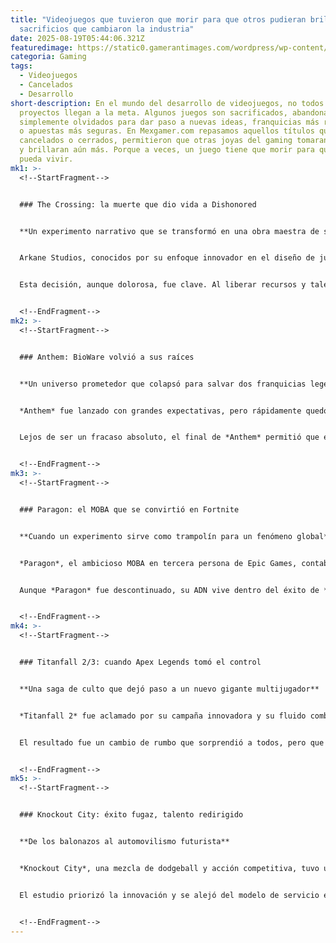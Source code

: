 ```yaml
---
title: "Videojuegos que tuvieron que morir para que otros pudieran brillar:
  sacrificios que cambiaron la industria"
date: 2025-08-19T05:44:06.321Z
featuredimage: https://static0.gamerantimages.com/wordpress/wp-content/uploads/2025/06/overwatch-dva-out-of-mech-1.jpg?q=49&fit=crop&w=1100&h=618&dpr=2
categoria: Gaming
tags:
  - Videojuegos
  - Cancelados
  - Desarrollo
short-description: En el mundo del desarrollo de videojuegos, no todos los
  proyectos llegan a la meta. Algunos juegos son sacrificados, abandonados o
  simplemente olvidados para dar paso a nuevas ideas, franquicias más rentables
  o apuestas más seguras. En Mexgamer.com repasamos aquellos títulos que, al ser
  cancelados o cerrados, permitieron que otras joyas del gaming tomaran su lugar
  y brillaran aún más. Porque a veces, un juego tiene que morir para que otro
  pueda vivir.
mk1: >-
  <!--StartFragment-->


  ### The Crossing: la muerte que dio vida a Dishonored


  **Un experimento narrativo que se transformó en una obra maestra de sigilo**


  Arkane Studios, conocidos por su enfoque innovador en el diseño de juegos, tenía entre manos *The Crossing*, un proyecto que mezclaba narrativa single-player con experiencias multijugador en línea. Sin embargo, el estudio decidió cancelar este ambicioso título para concentrarse en una nueva IP: *Dishonored*.


  Esta decisión, aunque dolorosa, fue clave. Al liberar recursos y talento, Arkane pudo desarrollar una de las sagas más aclamadas del género de sigilo moderno. *Dishonored* no solo triunfó a nivel comercial y crítico, sino que se convirtió en una piedra angular del estudio francés.


  <!--EndFragment-->
mk2: >-
  <!--StartFragment-->


  ### Anthem: BioWare volvió a sus raíces


  **Un universo prometedor que colapsó para salvar dos franquicias legendarias**


  *Anthem* fue lanzado con grandes expectativas, pero rápidamente quedó claro que el título no estaba listo. Problemas técnicos, falta de contenido y una dirección confusa sellaron su destino. Finalmente, BioWare canceló sus actualizaciones y anunció su cierre para 2026.


  Lejos de ser un fracaso absoluto, el final de *Anthem* permitió que el equipo reorientara sus esfuerzos hacia *Mass Effect* y *Dragon Age*, dos franquicias que definieron a BioWare y que necesitaban urgentemente atención. Gracias al sacrificio de *Anthem*, ambos proyectos han retomado fuerza y enfoque.


  <!--EndFragment-->
mk3: >-
  <!--StartFragment-->


  ### Paragon: el MOBA que se convirtió en Fortnite


  **Cuando un experimento sirve como trampolín para un fenómeno global**


  *Paragon*, el ambicioso MOBA en tercera persona de Epic Games, contaba con un diseño sólido y una base de jugadores moderada. Sin embargo, el ascenso meteórico de *Fortnite* cambió todas las prioridades del estudio. *Paragon* fue cerrado y sus recursos fueron redirigidos para alimentar al monstruo del battle royale.


  Aunque *Paragon* fue descontinuado, su ADN vive dentro del éxito de *Fortnite*, tanto en términos de diseño de personajes como en ideas de jugabilidad. A veces, el éxito de uno necesita el sacrificio de otro.


  <!--EndFragment-->
mk4: >-
  <!--StartFragment-->


  ### Titanfall 2/3: cuando Apex Legends tomó el control


  **Una saga de culto que dejó paso a un nuevo gigante multijugador**


  *Titanfall 2* fue aclamado por su campaña innovadora y su fluido combate, pero su secuela fue interrumpida en pleno desarrollo. ¿La razón? Respawn decidió volcar sus esfuerzos en un spin-off que terminó siendo *Apex Legends*, uno de los battle royales más exitosos de la historia.


  El resultado fue un cambio de rumbo que sorprendió a todos, pero que demostró ser un acierto. Aunque los fans de *Titanfall* aún esperan una nueva entrega, su legado vive en *Apex*, que heredó muchos elementos clave de la franquicia.


  <!--EndFragment-->
mk5: >-
  <!--StartFragment-->


  ### Knockout City: éxito fugaz, talento redirigido


  **De los balonazos al automovilismo futurista**


  *Knockout City*, una mezcla de dodgeball y acción competitiva, tuvo un lanzamiento exitoso con millones de jugadores. Pero en lugar de expandirlo indefinidamente, Velan Studios optó por cerrar el juego y dedicar sus recursos a un nuevo proyecto: *Hot Wheels Rift Rally*.


  El estudio priorizó la innovación y se alejó del modelo de servicio en vivo para explorar nuevas experiencias. Esta decisión les permitió expandirse creativamente y establecer una nueva dirección sin depender del mantenimiento constante de un título competitivo.


  <!--EndFragment-->
---
```

